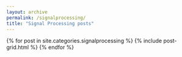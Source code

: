 ```yaml
---
layout: archive
permalink: /signalprocessing/
title: "Signal Processing posts"
---
```


<div class="tiles">
{% for post in site.categories.signalprocessing %}
	{% include post-grid.html %}
{% endfor %}
</div><!-- /.tiles -->